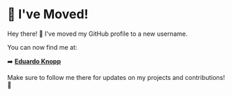 # 🚀 I've Moved!  

Hey there! 👋 I've moved my GitHub profile to a new username.  

You can now find me at:  

➡️ **[Eduardo Knopp](https://github.com/eduardoknopp)**  

Make sure to follow me there for updates on my projects and contributions! 🚀  
